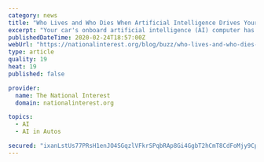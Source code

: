 ```yaml
---
category: news
title: "Who Lives and Who Dies When Artificial Intelligence Drives Your Car?"
excerpt: "Your car's onboard artificial intelligence (AI) computer has no problem navigating the arrow-straight ... Or would you rather your car just got on with the driving, and left the big moral questions to the philosophers? Safely ensconced in the self-driving car of the future, go ahead and take a spin on MIT's Moral Machine. Just make sure you ..."
publishedDateTime: 2020-02-24T18:57:00Z
webUrl: "https://nationalinterest.org/blog/buzz/who-lives-and-who-dies-when-artificial-intelligence-drives-your-car-126481"
type: article
quality: 19
heat: 19
published: false

provider:
  name: The National Interest
  domain: nationalinterest.org

topics:
  - AI
  - AI in Autos

secured: "ixanLstUs77PRsH1enJO4SGqzlVFkrSPqbRAp8Gi4GgbT2hCmT8CdFoMjy9Cp43FQbDYUP/y3c+6e4SA9KgQnd8RkMNR/szD/b2gAAXoVYM9j7n6/DN4BxzeESrRLzClOrAV8MqbLNknp0Z5vTKNpu41wYGpo/GTP1a6VTWd+OMAwsZ4OWTmBAzIWzb/AQh57l07NleHK6508Oi8/FCIPtgrBJCJ4J1mzKC0tL3/jrDBC1BhmMwsXFrs7OpsjxbFGY4eKi6iBTbh3uPMgiDYUKPhrAlMCNCMaAw7wkdspvQ6lgQl/K+oM2bf1fmUZkIDBhUtXVvwGmzZqv4bQb24A7PlIysbq8ghiJpEjB7Gk/c5CzJjdLvsTUDik8XG7guE6Lkz6z6+G0Ejh4hXlS4yHhkqD2DRhRJvF1yIJgyC/j4wGuzNgEsyXA+Wqlmtn3tiohWVInYjV/YFaYBDNhZlWOpqbakbXYwYZQdfT7qkW9I=;LA89mddNr1wRCfaPT8Axsg=="
---
```


